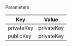 Parameters

| Key         | Value       |
| ----------- | ----------- |
| privateKey  | privateKey  |
| publicKey   | privateKey  |